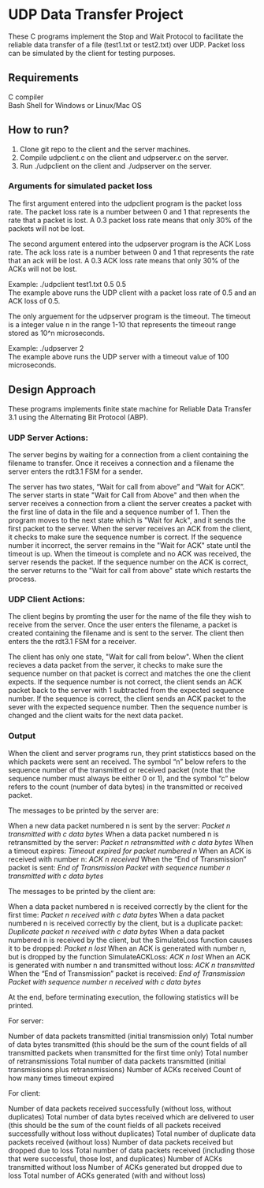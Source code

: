 # UDP Data Transfer Project

These C programs implement the Stop and Wait Protocol to facilitate the reliable data transfer of a file (test1.txt or test2.txt) over UDP.  Packet loss can be simulated by the client for testing purposes.

## Requirements
C compiler<br>
Bash Shell for Windows or Linux/Mac OS

## How to run?
1. Clone git repo to the client and the server machines.
2. Compile udpclient.c on the client and udpserver.c on the server.
3. Run ./udpclient on the client and ./udpserver on the server.

### Arguments for simulated packet loss
The first argument entered into the udpclient program is the packet loss rate.  The packet loss rate is a number between 0 and 1 that represents the rate that a packet is lost.  A 0.3 packet loss rate means that only 30% of the packets will not be lost.

The second argument entered into the udpserver program is the ACK Loss rate.  The ack loss rate is a number between 0 and 1 that represents the rate that an ack will be lost.  A 0.3 ACK loss rate means that only 30% of the ACKs will not be lost.

Example: ./udpclient test1.txt 0.5 0.5<br>
The example above runs the UDP client with a packet loss rate of 0.5 and an ACK loss of 0.5.

The only arguement for the udpserver program is the timeout.  The timeout is a integer value n in the range 1-10 that represents the timeout range stored as 10^n microseconds.

Example: ./udpserver 2<br>
The example above runs the UDP server with a timeout value of 100 microseconds.

## Design Approach
These programs implements finite state machine for Reliable Data Transfer 3.1 using the Alternating Bit Protocol (ABP).

### UDP Server Actions:
The server begins by waiting for a connection from a client containing the filename to transfer. Once it receives a connection and a filename the server enters the rdt3.1 FSM for a sender.<br>

The server has two states, “Wait for call from above” and “Wait for ACK”.  The server starts in state "Wait for Call from Above" and then when the server receives a connection from a client the server creates a packet with the first line of data in the file and a sequence number of 1.  Then the program moves to the next state which is "Wait for Ack", and it sends the first packet to the server.  When the server receives an ACK from the client, it checks to make sure the sequence number is correct.  If the sequence number it incorrect, the server remains in the "Wait for ACK" state until the timeout is up.  When the timeout is complete and no ACK was received, the server resends the packet.  If the sequence number on the ACK is correct, the server returns to the "Wait for call from above" state which restarts the process.

### UDP Client Actions:
The client begins by promting the user for the name of the file they wish to receive from the server.  Once the user enters the filename, a packet is created containing the filename and is sent to the server.  The client then enters the the rdt3.1 FSM for a receiver.<br>

The client has only one state, "Wait for call from below".  When the client recieves a data packet from the server, it checks to make sure the sequence number on that packet is correct and matches the one the client expects.  If the sequence number is not correct, the client sends an ACK packet back to the server with 1 subtracted from the expected sequence number.  If the sequence is correct, the client sends an ACK packet to the sever with the expected sequence number.  Then the sequence number is changed and the client waits for the next data packet.

### Output
When the client and server programs run, they print statisticcs based on the which packets were sent an received.  The symbol “n” below refers to the sequence number of the transmitted or received packet (note that the sequence number must always be either 0 or 1), and the symbol “c” below refers to the count (number of data bytes) in the transmitted or received packet.<br>

The messages to be printed by the server are:<br>

When a new data packet numbered n is sent by the server:
  *Packet n transmitted with c data bytes*
When a data packet numbered n is retransmitted by the server:
  *Packet n retransmitted with c data bytes*
When a timeout expires:
  *Timeout expired for packet numbered n*
When an ACK is received with number n:
  *ACK n received*
When the “End of Transmission” packet is sent:
  *End of Transmission Packet with sequence number n transmitted with c data bytes*

The messages to be printed by the client are:<br>

When a data packet numbered n is received correctly by the client for the first time:
  *Packet n received with c data bytes*
When a data packet numbered n is received correctly by the client, but is a duplicate packet:
  *Duplicate packet n received with c data bytes*
When a data packet numbered n is received by the client, but the SimulateLoss function causes it to be dropped:
  *Packet n lost*
When an ACK is generated with number n, but is dropped by the function SimulateACKLoss:
  *ACK n lost*
When an ACK is generated with number n and transmitted without loss:
  *ACK n transmitted*
When the “End of Transmission” packet is received:
  *End of Transmission Packet with sequence number n received with c data bytes*

At the end, before terminating execution, the following statistics will be printed. 

For server:

Number of data packets transmitted (initial transmission only)
Total number of data bytes transmitted (this should be the sum of the count fields of all transmitted packets when transmitted for the first time only)
Total number of retransmissions
Total number of data packets transmitted (initial transmissions plus retransmissions)
Number of ACKs received
Count of how many times timeout expired

For client:

Number of data packets received successfully (without loss, without duplicates)
Total number of data bytes received which are delivered to user (this should be the sum of the count fields of all packets received successfully without loss without duplicates)
Total number of duplicate data packets received (without loss)
Number of data packets received but dropped due to loss
Total number of data packets received (including those that were successful, those lost, and duplicates)
Number of ACKs transmitted without loss
Number of ACKs generated but dropped due to loss
Total number of ACKs generated (with and without loss)
